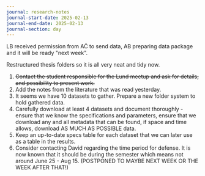 ```yaml
---
journal: research-notes
journal-start-date: 2025-02-13
journal-end-date: 2025-02-13
journal-section: day
---
```

LB received permission from AČ to send data, AB preparing data package and it will be ready "next week". 

Restructured thesis folders so it is all very neat and tidy now.

1. ~~Contact the student responsible for the Lund meetup and ask for details, and possibility to present work.~~
2. Add the notes from the literature that was read yesterday.
3. It seems we have 10 datasets to gather. Prepare a new folder system to hold gathered data.
4. Carefully download at least 4 datasets and document thoroughly - ensure that we know the specifications and parameters, ensure that we download any and all metadata that can be found, if space and time allows, download AS MUCH AS POSSIBLE data.
5. Keep an up-to-date specs table for each dataset that we can later use as a table in the results.
6. Consider contacting David regarding the time period for defense. It is now known that it should be during the semester which means not around June 25 - Aug 15. (POSTPONED TO MAYBE NEXT WEEK OR THE WEEK AFTER THAT!)